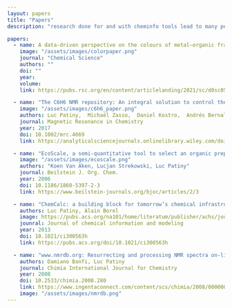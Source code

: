 ```yaml
---
layout: papers
title: "Papers"
description: "research done for and with cheminfo tools lead to many peer-reviewed research articles."

papers:
  - name: A data-driven perspective on the colours of metal–organic frameworks
    image: "/assets/images/colorpaper.png"
    journal: "Chemical Science"
    authors: ""
    doi: ""
    year:
    volume:
    link: https://pubs.rsc.org/en/content/articlelanding/2021/sc/d0sc05337f#!divAbstract

  - name: "The C6H6 NMR repository: An integral solution to control the flow of your data from the magnet to the public"
    image: "/assets/images/c6h6_paper.png"
    authors: Luc Patiny,  Michaël Zasso,  Daniel Kostro,  Andrés Bernal,  Andrés M. Castillo,  Alejandro Bolaños,  Miguel A. Asencio,  Norman Pellet,  Matthew Todd,  Nils Schloerer,  Stefan Kuhn,  Elaine Holmes,  Sacha Javor,  Julien Wist
    journal: Magnetic Resonance in Chemistry
    year: 2017
    doi: 10.1002/mrc.4669
    link: https://analyticalsciencejournals.onlinelibrary.wiley.com/doi/full/10.1002/mrc.4669

  - name: "EcoScale, a semi-quantitative tool to select an organic preparation based on economical and ecological parameters"
    image: "/assets/images/ecoscale.png"
    authors: "Koen Van Aken, Lucjan Strekowski, Luc Patiny"
    journal: Beilstein J. Org. Chem.
    year: 2006
    doi: 10.1186/1860-5397-2-3
    link: https://www.beilstein-journals.org/bjoc/articles/2/3

  - name: "ChemCalc: a building block for tomorrow’s chemical infrastructure"
    authors: Luc Patiny, Alain Borel
    image: https://pubs.acs.org/na101/home/literatum/publisher/achs/journals/content/jcisd8/2013/jcisd8.2013.53.issue-5/ci300563h/production/images/medium/ci-2012-00563h_0005.gif
    jounral: Journal of chemical information and modeling
    year: 2013
    doi: 10.1021/ci300563h
    link: https://pubs.acs.org/doi/10.1021/ci300563h

  - name: "www.nmrdb.org: Resurrecting and processing NMR spectra on-line"
    authors: Damiano Banfi, Luc Patiny
    journal: Chimia International Journal for Chemistry
    year: 2008
    doi: 10.2533/chimia.2008.280
    link: https://www.ingentaconnect.com/content/scs/chimia/2008/00000062/00000004/art00022
    image: "/assets/images/nmrdb.png"
---
```

